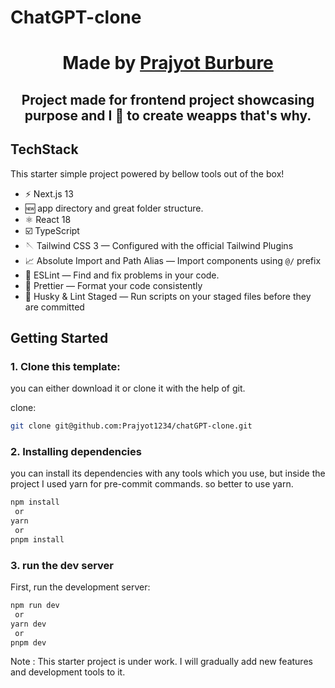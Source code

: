 # ChatGPT-clone

<div align="center">
  <h1>Made by <a href="https://www.linkedin.com/in/prajyot-burbure-6b8643190/">Prajyot Burbure</a></h1>
  <h2>Project made for frontend project showcasing purpose and I 💖 to create weapps that's why.</h2>
</div>

## TechStack

This starter simple project powered by bellow tools out of the box!

- ⚡️ Next.js 13
- 🆕 app directory and great folder structure.
- ⚛️ React 18
- ☑️ TypeScript
- 🪡 Tailwind CSS 3 — Configured with the official Tailwind Plugins
- 📈 Absolute Import and Path Alias — Import components using `@/` prefix
- 📏 ESLint — Find and fix problems in your code.
- 💖 Prettier — Format your code consistently
- 🐶 Husky & Lint Staged — Run scripts on your staged files before they are committed

## Getting Started

### 1. Clone this template:
 you can either download it or clone it with the help of git. 
 
 clone:
 ```bash 
 git clone git@github.com:Prajyot1234/chatGPT-clone.git
 ```

### 2. Installing dependencies 
 you can install its dependencies with any tools which you use, but inside the project I used yarn for pre-commit commands.
   so better to use yarn.


```bash
npm install
 or
yarn
 or
pnpm install
```
### 3. run the dev server
First, run the development server:

```bash
npm run dev
 or
yarn dev
 or
pnpm dev
```
Note : This starter project is under work. I will gradually add new features and development tools to it. 

